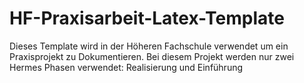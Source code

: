 # HF-Praxisarbeit-Latex-Template
Dieses Template wird in der Höheren Fachschule verwendet um ein Praxisprojekt zu Dokumentieren. Bei diesem Projekt werden nur zwei Hermes Phasen verwendet: Realisierung und Einführung
